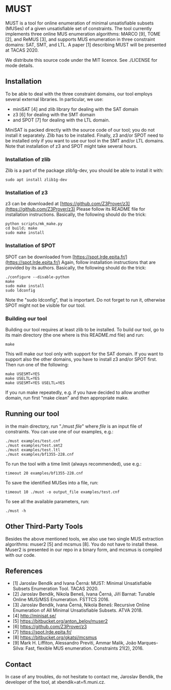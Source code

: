 # MUST
MUST is a  tool for online enumeration of minimal unsatisfiable subsets (MUSes) of a given unsatisfiable set of constraints. The tool currently implements three online MUS enumeration algorithms: MARCO [9], TOME [2], and ReMUS [3], and supports MUS enumeration in three constraint domains: SAT, SMT, and LTL. A paper [1] describing MUST will be presented at TACAS 2020.


We distribute this source code under the MIT licence. See ./LICENSE for mode details.

## Installation

To be able to deal with the three constraint domains, our tool employs several external libraries. In particular, we use:
- miniSAT [4] and zlib library for dealing with the SAT domain
- z3 [6] for dealing with the SMT domain
- and SPOT [7] for dealing with the LTL domain.

MiniSAT is packed directly with the source code of our tool; you do not install it separately. Zlib has to be installed. Finally, z3 and/or SPOT need to be installed only if you want to use our tool in the SMT and/or LTL domains. Note that installation of z3 and SPOT might take several hours.


### Installation of zlib
Zlib is a part of the package zlib1g-dev, you should be able to install it with:
```
sudo apt install zlib1g-dev
```

### Installation of z3
z3 can be downloaded at [https://github.com/Z3Prover/z3](https://github.com/Z3Prover/z3)
Please follow its README file for installation instructions. Basically, the following should do the trick:
```
python scripts/mk_make.py
cd build; make
sudo make install
```


### Installation of SPOT
SPOT can be downloaded from [https://spot.lrde.epita.fr/](https://spot.lrde.epita.fr/)
Again, follow installation instructions that are provided by its authors. 
Basically, the following should do the trick:
```
./configure --disable-python
make
sudo make install
sudo ldconfig
```
Note the "sudo ldconfig", that is important. Do not forget to run it, otherwise SPOT might not be visible for our tool.


### Building our tool
Building our tool requires at least zlib to be installed.
To build our tool, go to its main directory (the one where is this README.md file) and run:
```
make
```
This will make our tool only with support for the SAT domain. If you want to support also the other domains, you have to install z3 and/or SPOT first. Then run one of the following:
```
make USESMT=YES
make USELTL=YES
make USESMT=YES USELTL=YES
```
If you run make repeatedly, e.g. if you have decided to allow another domain, run first "make clean" and then appropriate make.


## Running our tool
in the main directory, run "./must _file_" where _file_ is an input file of constraints. You can use one of our examples, e.g.:
```
./must examples/test.cnf
./must examples/test.smt2
./must examples/test.ltl
./must examples/bf1355-228.cnf
```
To run the tool with a time limit (always recommended), use e.g.:
```
timeout 20 examples/bf1355-228.cnf
```
To save the identified MUSes into a file, run:
```
timeout 10 ./must -o output_file examples/test.cnf
```
To see all the available parameters, run:
```
./must -h
```

## Other Third-Party Tools
Besides the above mentioned tools, we also use two single MUS extraction algorithms: muser2 [5] and mcsmus [8]. You do not have to install these. Muser2 is presented in our repo in a binary form, and mcsmus is compiled with our code. 

## References

* [1] Jaroslav Bendík and Ivana Černá: MUST: Minimal Unsatisfiable Subsets Enumeration Tool. TACAS 2020.
* [2] Jaroslav Bendík, Nikola Beneš, Ivana Černá, Jiří Barnat: Tunable Online MUS/MSS Enumeration. FSTTCS 2016.
* [3] Jaroslav Bendík, Ivana Černá, Nikola Beneš: Recursive Online Enumeration of All Minimal Unsatisfiable Subsets. ATVA 2018.
* [4] http://minisat.se/
* [5] https://bitbucket.org/anton_belov/muser2
* [6] https://github.com/Z3Prover/z3
* [7] https://spot.lrde.epita.fr/
* [8] https://bitbucket.org/gkatsi/mcsmus
* [9] Mark H. Liffiton, Alessandro Previti, Ammar Malik, João Marques-Silva: Fast, flexible MUS enumeration. Constraints 21(2), 2016.

## Contact
In case of any troubles, do not hesitate to contact me, Jaroslav Bendik, the developer of the tool, at xbendik=at=fi.muni.cz.
